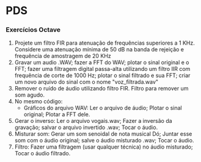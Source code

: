 # PDS
### Exercícios Octave
1. Projete um filtro FIR para atenuação de frequências superiores a 1 KHz. Considere uma atenuação mínima de 50 dB na banda de rejeição e frequência de amostragem de 20 KHz
2. Gravar um audio .WAV; fazer a FFT do WAV; plotar o sinal original e o FFT; fazer uma filtragem digital passa-alta utilizando um filtro IIR com frequência de corte de 1000 Hz; plotar o sinal filtrado e sua FFT; criar um novo arquivo do sinal com o nome "voz_filtrada.wav"
3. Remover o ruído de áudio utilizando filtro FIR. Filtro para remover um som agudo.
4. No mesmo código:
   * Gráficos do arquivo WAV:
   Ler o arquivo de áudio; Plotar o sinal original; Plotar a FFT dele.
6. Gerar o inverso:
   Ler o arquivo vogais.wav; Fazer a inversão da gravação; salvar o arquivo invertido .wav; Tocar o áudio.
7. Misturar som:
   Gerar um som senoidal de nota musical Dó; Juntar esse som com o áudio original; salve o áudio misturado .wav; Tocar o áudio.
8. Filtro:
   Fazer uma filtragem (usar qualquer técnica) no áudio misturado; Tocar o áudio filtrado.

